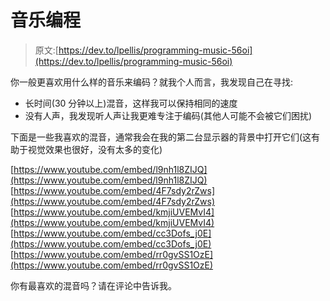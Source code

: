 # 音乐编程

> 原文:[https://dev.to/lpellis/programming-music-56oi](https://dev.to/lpellis/programming-music-56oi)

你一般更喜欢用什么样的音乐来编码？就我个人而言，我发现自己在寻找:

*   长时间(30 分钟以上)混音，这样我可以保持相同的速度
*   没有人声，我发现听人声让我更难专注于编码(其他人可能不会被它们困扰)

下面是一些我喜欢的混音，通常我会在我的第二台显示器的背景中打开它们(这有助于视觉效果也很好，没有太多的变化)

[https://www.youtube.com/embed/l9nh1l8ZIJQ](https://www.youtube.com/embed/l9nh1l8ZIJQ)
[https://www.youtube.com/embed/4F7sdy2rZws](https://www.youtube.com/embed/4F7sdy2rZws)
[https://www.youtube.com/embed/kmjiUVEMvI4](https://www.youtube.com/embed/kmjiUVEMvI4)
[https://www.youtube.com/embed/cc3Dofs_j0E](https://www.youtube.com/embed/cc3Dofs_j0E)
[https://www.youtube.com/embed/rr0gvSS1OzE](https://www.youtube.com/embed/rr0gvSS1OzE)

你有最喜欢的混音吗？请在评论中告诉我。